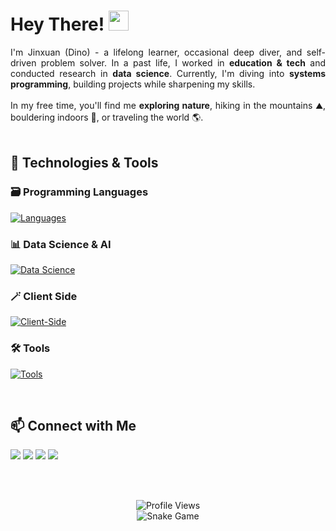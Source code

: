 
# Hey There! <img src="https://media.giphy.com/media/hvRJCLFzcasrR4ia7z/giphy.gif" width="32px"/>


<div align="justify">
I'm Jinxuan (Dino) - a lifelong learner, occasional deep diver, and self-driven problem solver. In a past life, I worked in <strong>education & tech</strong> and conducted research in <strong>data science</strong>. Currently, I'm diving into <strong>systems programming</strong>, building projects while sharpening my skills. 
<br/><br/>
In my free time, you'll find me <strong>exploring nature</strong>, hiking in the mountains ⛰️, bouldering indoors 🧗, or traveling the world 🌎. 
</div>

<br/>

## 🔧 Technologies & Tools

### 🗃️ Programming Languages
[![Languages](https://skillicons.dev/icons?i=c,cpp,py&theme=light&perline=5)](https://skillicons.dev)
<br/>
### 📊 Data Science & AI
[![Data Science](https://skillicons.dev/icons?i=anaconda,r,py,pytorch,sklearn,tensorflow&theme=light&perline=6)](https://skillicons.dev)
<br/>
### 🪄 Client Side
[![Client-Side](https://skillicons.dev/icons?i=js,html,css&theme=light&perline=5)](https://skillicons.dev)
<br/>
<!--### 🧪 Testing
[![Client-Side](https://skillicons.dev/icons?i=jest,vitest&perline=5)](https://skillicons.dev)-->

### 🛠️ Tools
[![Tools](https://skillicons.dev/icons?i=git,bash,vim,vscode&theme=light&perline=5)](https://skillicons.dev)

<br/>

## 📫 Connect with Me
<a href="mailto:ji4228lu@gmail.com"><img src="https://img.shields.io/badge/ji4228lu@gmail.com-%23D14836.svg?&style=for-the-badge&logo=gmail&logoColor=white"></a>
<a href="https://www.instagram.com/dino.lu.14/"><img src="https://img.shields.io/badge/@dino.lu.14-%23E4405F.svg?&style=for-the-badge&logo=instagram&logoColor=white"></a>
<a href="https://www.linkedin.com/in/jinxuan-l-469680232/"><img src="https://img.shields.io/badge/LinkedIn-%230A66C2.svg?&style=for-the-badge&logo=linkedin&logoColor=white&logoWidth=20"></a>
<a href="https://www.github.com/Dino-Lu"><img src="https://img.shields.io/badge/@DinoLu-%23181717.svg?&style=for-the-badge&logo=github&logoColor=white"></a>

<br/><br/>

<div align="center">
	<img src = "https://komarev.com/ghpvc/?username=Dino-Lu&style=plastic&color=blueviolet" alt = "Profile Views"/>
  <br/>
	<img src="https://github.com/7oSkaaa/Dino-Lu/blob/output/github-contribution-grid-snake.svg?" alt = "Snake Game"/>
</div>

